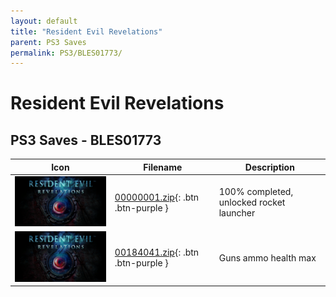 ```yaml
---
layout: default
title: "Resident Evil Revelations"
parent: PS3 Saves
permalink: PS3/BLES01773/
---
```

# Resident Evil Revelations

## PS3 Saves - BLES01773

| Icon | Filename | Description |
|------|----------|-------------|
| ![Resident Evil Revelations](ICON0.PNG) | [00000001.zip](00000001.zip){: .btn .btn-purple } | 100% completed, unlocked rocket launcher |
| ![Resident Evil Revelations](ICON0.PNG) | [00184041.zip](00184041.zip){: .btn .btn-purple } | Guns ammo health max |
